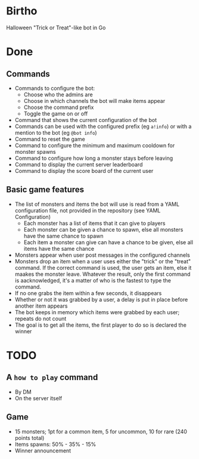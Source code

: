 # Birtho
Halloween "Trick or Treat"-like bot in Go

# Done
## Commands
- Commands to configure the bot:
  - Choose who the admins are
  - Choose in which channels the bot will make items appear
  - Choose the command prefix
  - Toggle the game on or off
- Command that shows the current configuration of the bot
- Commands can be used with the configured prefix (eg `a!info`) or with a mention to the bot (eg `@bot info`)
- Command to reset the game
- Command to configure the minimum and maximum cooldown for monster spawns
- Command to configure how long a monster stays before leaving
- Command to display the current server leaderboard
- Command to display the score board of the current user

## Basic game features
- The list of monsters and items the bot will use is read from a YAML configuration file, not provided in the repository (see YAML Configuration)
  - Each monster has a list of items that it can give to players
  - Each monster can be given a chance to spawn, else all monsters have the same chance to spawn
  - Each item a monster can give can have a chance to be given, else all items have the same chance
- Monsters appear when user post messages in the configured channels
- Monsters drop an item when a user uses either the "trick" or the "treat" command. If the correct command is used, the user gets an item, else it maakes the monster leave. Whatever the result, only the first command is
aacknowledged, it's a matter of who is the fastest to type the command.
- If no one grabs the item within a few seconds, it disappears
- Whether or not it was grabbed by a user, a delay is put in place before another item appears
- The bot keeps in memory which items were grabbed by each user; repeats do not count
- The goal is to get all the items, the first player to do so is declared the winner

# TODO
## A `how to play` command
- By DM
- On the server itself

## Game
- 15 monsters; 1pt for a common item, 5 for uncommon, 10 for rare (240 points total)
- Items spawns: 50% - 35% - 15%
- Winner announcement
